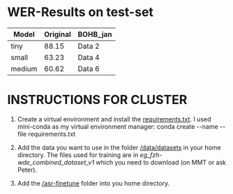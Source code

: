 # WER-Results on test-set

| Model | Original | BOHB_jan |
|----------|----------|----------|
| tiny    | 88.15    | Data 2   |
| small    | 63.23    | Data 4   |
| medium   | 60.62    | Data 6   |


# INSTRUCTIONS FOR CLUSTER

1. Create a virtual environment and install the [requirements.txt](requirements.txt). 
   I used mini-conda as my virtual environment manager: conda create --name <env> --file requirements.txt


2. Add the data you want to use in the folder [/data/datasets](data/datasets) in your home directory. The files used for training are in *eg_fzh-wde_combined_dataset_v1* which you need to download (on MMT or ask Peter). 


3. Add the [/asr-finetune](asr-finetune) folder into you home directory.
